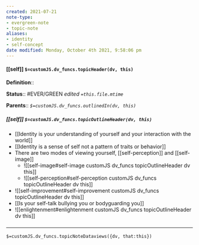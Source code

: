 ```yaml
---
created: 2021-07-21
note-type:
- evergreen-note
- topic-note
aliases:
- identity
- self-concept
date modified: Monday, October 4th 2021, 9:58:06 pm
---
```


#### [[self]] `$=customJS.dv_funcs.topicHeader(dv, this)`

**Definition**::

**Status**:: #EVER/GREEN
*edited `=this.file.mtime`*

**Parents**::
*`$=customJS.dv_funcs.outlinedIn(dv, this)`*

##### [[self]] `$=customJS.dv_funcs.topicOutlineHeader(dv, this)`

- [[Identity is your understanding of yourself and your interaction with the world]]
-  [[Identity is a sense of self not a pattern of traits or behavior]]
- There are two modes of viewing yourself, [[self-perception]] and [[self-image]]
	- ![[self-image#self-image customJS dv_funcs topicOutlineHeader dv this]]
	- ![[self-perception#self-perception customJS dv_funcs topicOutlineHeader dv this]]
- ![[self-improvement#self-improvement customJS dv_funcs topicOutlineHeader dv this]]
- [[Is your self-talk bullying you or bodyguarding you]]
- ![[enlightenment#enlightenment customJS dv_funcs topicOutlineHeader dv this]]

### <hr class="dataviews"/>

`$=customJS.dv_funcs.topicNoteDataviews({dv, that:this})`
